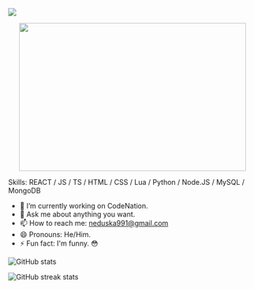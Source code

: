 <img align="center" src="https://cdn.discordapp.com/attachments/910561139384012800/926422519060258886/tumblr_e92be5bd7731d9e85eddeb6bc73d0ff7_9c121275_540.gif">

<p align="center">
  <img width="460" height="300" src="https://cdn.discordapp.com/attachments/910561139384012800/926422519060258886/tumblr_e92be5bd7731d9e85eddeb6bc73d0ff7_9c121275_540.gif">
</p>

Skills: REACT / JS / TS / HTML / CSS / Lua / Python / Node.JS / MySQL / MongoDB

- 🔭 I’m currently working on CodeNation. 
- 💬 Ask me about anything you want. 
- 📫 How to reach me: neduska991@gmail.com 
- 😄 Pronouns: He/Him. 
- ⚡ Fun fact: I'm funny. 😳 

![GitHub stats](https://github-readme-stats.vercel.app/api?username=Neozxc&show_icons=true)  

![GitHub streak stats](https://github-readme-streak-stats.herokuapp.com/?user=Neozxc)  

